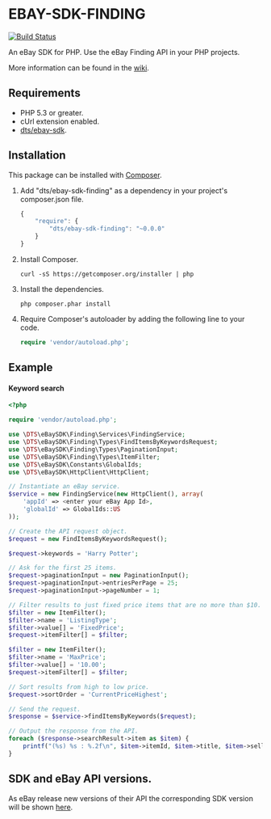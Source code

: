 # EBAY-SDK-FINDING

[![Build Status](https://travis-ci.org/davidtsadler/ebay-sdk-finding.png?branch=master)](https://travis-ci.org/davidtsadler/ebay-sdk-finding)

An eBay SDK for PHP. Use the eBay Finding API in your PHP projects.

More information can be found in the [wiki](https://github.com/davidtsadler/ebay-sdk-finding/wiki).

## Requirements

- PHP 5.3 or greater.
- cUrl extension enabled.
- [dts/ebay-sdk](https://github.com/davidtsadler/ebay-sdk).

## Installation

This package can be installed with [Composer](http://getcomposer.org/).

1. Add "dts/ebay-sdk-finding" as a dependency in your project's composer.json file.

   ```javascript
   {
       "require": {
           "dts/ebay-sdk-finding": "~0.0.0"
       }
   }
   ```

1. Install Composer.

   ```
   curl -sS https://getcomposer.org/installer | php
   ```

1. Install the dependencies.

   ```
   php composer.phar install
   ```

1. Require Composer's autoloader by adding the following line to your code.

   ```php
   require 'vendor/autoload.php';
   ```

## Example

#### Keyword search

```php
<?php

require 'vendor/autoload.php';

use \DTS\eBaySDK\Finding\Services\FindingService;
use \DTS\eBaySDK\Finding\Types\FindItemsByKeywordsRequest;
use \DTS\eBaySDK\Finding\Types\PaginationInput;
use \DTS\eBaySDK\Finding\Types\ItemFilter;
use \DTS\eBaySDK\Constants\GlobalIds;
use \DTS\eBaySDK\HttpClient\HttpClient;

// Instantiate an eBay service.
$service = new FindingService(new HttpClient(), array(
    'appId' => <enter your eBay App Id>,
    'globalId' => GlobalIds::US
));

// Create the API request object.
$request = new FindItemsByKeywordsRequest();

$request->keywords = 'Harry Potter';

// Ask for the first 25 items.
$request->paginationInput = new PaginationInput();
$request->paginationInput->entriesPerPage = 25;
$request->paginationInput->pageNumber = 1;

// Filter results to just fixed price items that are no more than $10.
$filter = new ItemFilter();
$filter->name = 'ListingType';
$filter->value[] = 'FixedPrice';
$request->itemFilter[] = $filter;

$filter = new ItemFilter();
$filter->name = 'MaxPrice';
$filter->value[] = '10.00';
$request->itemFilter[] = $filter;

// Sort results from high to low price.
$request->sortOrder = 'CurrentPriceHighest';

// Send the request.
$response = $service->findItemsByKeywords($request);

// Output the response from the API.
foreach ($response->searchResult->item as $item) {
    printf("(%s) %s : %.2f\n", $item->itemId, $item->title, $item->sellingStatus->currentPrice->value);
}
```

## SDK and eBay API versions.

As eBay release new versions of their API the corresponding SDK version will be shown [here](https://github.com/davidtsadler/ebay-sdk/wiki/SDK-and-eBay-API-Versions#wiki-finding).
